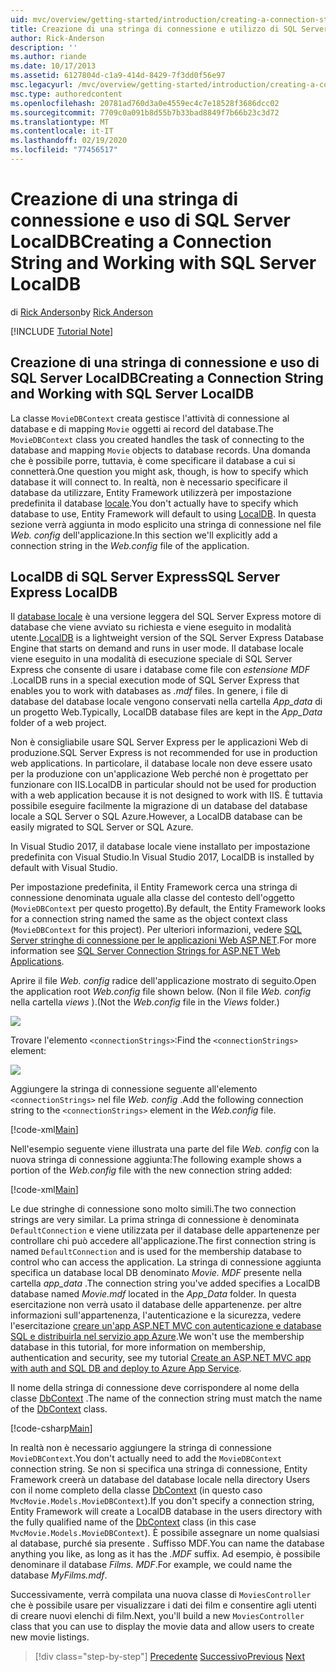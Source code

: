 ```yaml
---
uid: mvc/overview/getting-started/introduction/creating-a-connection-string
title: Creazione di una stringa di connessione e utilizzo di SQL Server database locale | Microsoft Docs
author: Rick-Anderson
description: ''
ms.author: riande
ms.date: 10/17/2013
ms.assetid: 6127804d-c1a9-414d-8429-7f3dd0f56e97
msc.legacyurl: /mvc/overview/getting-started/introduction/creating-a-connection-string
msc.type: authoredcontent
ms.openlocfilehash: 20781ad760d3a0e4559ec4c7e18528f3686dcc02
ms.sourcegitcommit: 7709c0a091b8d55b7b33bad8849f7b66b23c3d72
ms.translationtype: MT
ms.contentlocale: it-IT
ms.lasthandoff: 02/19/2020
ms.locfileid: "77456517"
---
```

# <a name="creating-a-connection-string-and-working-with-sql-server-localdb"></a><span data-ttu-id="96633-102">Creazione di una stringa di connessione e uso di SQL Server LocalDB</span><span class="sxs-lookup"><span data-stu-id="96633-102">Creating a Connection String and Working with SQL Server LocalDB</span></span>

<span data-ttu-id="96633-103">di [Rick Anderson](https://twitter.com/RickAndMSFT)</span><span class="sxs-lookup"><span data-stu-id="96633-103">by [Rick Anderson](https://twitter.com/RickAndMSFT)</span></span>

[!INCLUDE [Tutorial Note](index.md)]

## <a name="creating-a-connection-string-and-working-with-sql-server-localdb"></a><span data-ttu-id="96633-104">Creazione di una stringa di connessione e uso di SQL Server LocalDB</span><span class="sxs-lookup"><span data-stu-id="96633-104">Creating a Connection String and Working with SQL Server LocalDB</span></span>

<span data-ttu-id="96633-105">La classe `MovieDBContext` creata gestisce l'attività di connessione al database e di mapping `Movie` oggetti ai record del database.</span><span class="sxs-lookup"><span data-stu-id="96633-105">The `MovieDBContext` class you created handles the task of connecting to the database and mapping `Movie` objects to database records.</span></span> <span data-ttu-id="96633-106">Una domanda che è possibile porre, tuttavia, è come specificare il database a cui si connetterà.</span><span class="sxs-lookup"><span data-stu-id="96633-106">One question you might ask, though, is how to specify which database it will connect to.</span></span> <span data-ttu-id="96633-107">In realtà, non è necessario specificare il database da utilizzare, Entity Framework utilizzerà per impostazione predefinita il database [locale](https://docs.microsoft.com/sql/database-engine/configure-windows/sql-server-2016-express-localdb).</span><span class="sxs-lookup"><span data-stu-id="96633-107">You don't actually have to specify which database to use, Entity Framework will default to using [LocalDB](https://docs.microsoft.com/sql/database-engine/configure-windows/sql-server-2016-express-localdb).</span></span> <span data-ttu-id="96633-108">In questa sezione verrà aggiunta in modo esplicito una stringa di connessione nel file *Web. config* dell'applicazione.</span><span class="sxs-lookup"><span data-stu-id="96633-108">In this section we'll explicitly add a connection string in the *Web.config* file of the application.</span></span>

## <a name="sql-server-express-localdb"></a><span data-ttu-id="96633-109">LocalDB di SQL Server Express</span><span class="sxs-lookup"><span data-stu-id="96633-109">SQL Server Express LocalDB</span></span>

<span data-ttu-id="96633-110">Il [database locale](https://docs.microsoft.com/sql/database-engine/configure-windows/sql-server-2016-express-localdb) è una versione leggera del SQL Server Express motore di database che viene avviato su richiesta e viene eseguito in modalità utente.</span><span class="sxs-lookup"><span data-stu-id="96633-110">[LocalDB](https://docs.microsoft.com/sql/database-engine/configure-windows/sql-server-2016-express-localdb) is a lightweight version of the SQL Server Express Database Engine that starts on demand and runs in user mode.</span></span> <span data-ttu-id="96633-111">Il database locale viene eseguito in una modalità di esecuzione speciale di SQL Server Express che consente di usare i database come file con *estensione MDF* .</span><span class="sxs-lookup"><span data-stu-id="96633-111">LocalDB runs in a special execution mode of SQL Server Express that enables you to work with databases as *.mdf* files.</span></span> <span data-ttu-id="96633-112">In genere, i file di database del database locale vengono conservati nella cartella *App\_data* di un progetto Web.</span><span class="sxs-lookup"><span data-stu-id="96633-112">Typically, LocalDB database files are kept in the *App\_Data* folder of a web project.</span></span>

<span data-ttu-id="96633-113">Non è consigliabile usare SQL Server Express per le applicazioni Web di produzione.</span><span class="sxs-lookup"><span data-stu-id="96633-113">SQL Server Express is not recommended for use in production web applications.</span></span> <span data-ttu-id="96633-114">In particolare, il database locale non deve essere usato per la produzione con un'applicazione Web perché non è progettato per funzionare con IIS.</span><span class="sxs-lookup"><span data-stu-id="96633-114">LocalDB in particular should not be used for production with a web application because it is not designed to work with IIS.</span></span> <span data-ttu-id="96633-115">È tuttavia possibile eseguire facilmente la migrazione di un database del database locale a SQL Server o SQL Azure.</span><span class="sxs-lookup"><span data-stu-id="96633-115">However, a LocalDB database can be easily migrated to SQL Server or SQL Azure.</span></span>

<span data-ttu-id="96633-116">In Visual Studio 2017, il database locale viene installato per impostazione predefinita con Visual Studio.</span><span class="sxs-lookup"><span data-stu-id="96633-116">In Visual Studio 2017, LocalDB is installed by default with Visual Studio.</span></span>

<span data-ttu-id="96633-117">Per impostazione predefinita, il Entity Framework cerca una stringa di connessione denominata uguale alla classe del contesto dell'oggetto (`MovieDBContext` per questo progetto).</span><span class="sxs-lookup"><span data-stu-id="96633-117">By default, the Entity Framework looks for a connection string named the same as the object context class (`MovieDBContext` for this project).</span></span> <span data-ttu-id="96633-118">Per ulteriori informazioni, vedere [SQL Server stringhe di connessione per le applicazioni Web ASP.NET](https://msdn.microsoft.com/library/jj653752.aspx).</span><span class="sxs-lookup"><span data-stu-id="96633-118">For more information see [SQL Server Connection Strings for ASP.NET Web Applications](https://msdn.microsoft.com/library/jj653752.aspx).</span></span>

<span data-ttu-id="96633-119">Aprire il file *Web. config* radice dell'applicazione mostrato di seguito.</span><span class="sxs-lookup"><span data-stu-id="96633-119">Open the application root *Web.config* file shown below.</span></span> <span data-ttu-id="96633-120">(Non il file *Web. config* nella cartella *views* ).</span><span class="sxs-lookup"><span data-stu-id="96633-120">(Not the *Web.config* file in the *Views* folder.)</span></span>

![](creating-a-connection-string/_static/image1.png)

<span data-ttu-id="96633-121">Trovare l'elemento `<connectionStrings>`:</span><span class="sxs-lookup"><span data-stu-id="96633-121">Find the `<connectionStrings>` element:</span></span>

![](creating-a-connection-string/_static/image2.png)

<span data-ttu-id="96633-122">Aggiungere la stringa di connessione seguente all'elemento `<connectionStrings>` nel file *Web. config* .</span><span class="sxs-lookup"><span data-stu-id="96633-122">Add the following connection string to the `<connectionStrings>` element in the *Web.config* file.</span></span>

[!code-xml[Main](creating-a-connection-string/samples/sample1.xml)]

<span data-ttu-id="96633-123">Nell'esempio seguente viene illustrata una parte del file *Web. config* con la nuova stringa di connessione aggiunta:</span><span class="sxs-lookup"><span data-stu-id="96633-123">The following example shows a portion of the *Web.config* file with the new connection string added:</span></span>

[!code-xml[Main](creating-a-connection-string/samples/sample2.xml)]

<span data-ttu-id="96633-124">Le due stringhe di connessione sono molto simili.</span><span class="sxs-lookup"><span data-stu-id="96633-124">The two connection strings are very similar.</span></span> <span data-ttu-id="96633-125">La prima stringa di connessione è denominata `DefaultConnection` e viene utilizzata per il database delle appartenenze per controllare chi può accedere all'applicazione.</span><span class="sxs-lookup"><span data-stu-id="96633-125">The first connection string is named `DefaultConnection` and is used for the membership database to control who can access the application.</span></span> <span data-ttu-id="96633-126">La stringa di connessione aggiunta specifica un database local DB denominato *Movie. MDF* presente nella cartella *app\_data* .</span><span class="sxs-lookup"><span data-stu-id="96633-126">The connection string you've added specifies a LocalDB database named *Movie.mdf* located in the *App\_Data* folder.</span></span> <span data-ttu-id="96633-127">In questa esercitazione non verrà usato il database delle appartenenze. per altre informazioni sull'appartenenza, l'autenticazione e la sicurezza, vedere l'esercitazione [creare un'app ASP.NET MVC con autenticazione e database SQL e distribuirla nel servizio app Azure](https://docs.microsoft.com/aspnet/core/security/authorization/secure-data).</span><span class="sxs-lookup"><span data-stu-id="96633-127">We won't use the membership database in this tutorial, for more information on membership, authentication and security, see my tutorial [Create an ASP.NET MVC app with auth and SQL DB and deploy to Azure App Service](https://docs.microsoft.com/aspnet/core/security/authorization/secure-data).</span></span>

<span data-ttu-id="96633-128">Il nome della stringa di connessione deve corrispondere al nome della classe [DbContext](https://msdn.microsoft.com/library/system.data.entity.dbcontext(v=vs.103).aspx) .</span><span class="sxs-lookup"><span data-stu-id="96633-128">The name of the connection string must match the name of the [DbContext](https://msdn.microsoft.com/library/system.data.entity.dbcontext(v=vs.103).aspx) class.</span></span>

[!code-csharp[Main](creating-a-connection-string/samples/sample3.cs?highlight=15)]

<span data-ttu-id="96633-129">In realtà non è necessario aggiungere la stringa di connessione `MovieDBContext`.</span><span class="sxs-lookup"><span data-stu-id="96633-129">You don't actually need to add the `MovieDBContext` connection string.</span></span> <span data-ttu-id="96633-130">Se non si specifica una stringa di connessione, Entity Framework creerà un database del database locale nella directory Users con il nome completo della classe [DbContext](https://msdn.microsoft.com/library/system.data.entity.dbcontext(v=vs.103).aspx) (in questo caso `MvcMovie.Models.MovieDBContext`).</span><span class="sxs-lookup"><span data-stu-id="96633-130">If you don't specify a connection string, Entity Framework will create a LocalDB database in the users directory with the fully qualified name of the [DbContext](https://msdn.microsoft.com/library/system.data.entity.dbcontext(v=vs.103).aspx) class (in this case `MvcMovie.Models.MovieDBContext`).</span></span> <span data-ttu-id="96633-131">È possibile assegnare un nome qualsiasi al database, purché sia presente *.* Suffisso MDF.</span><span class="sxs-lookup"><span data-stu-id="96633-131">You can name the database anything you like, as long as it has the *.MDF* suffix.</span></span> <span data-ttu-id="96633-132">Ad esempio, è possibile denominare il database *Films. MDF*.</span><span class="sxs-lookup"><span data-stu-id="96633-132">For example, we could name the database *MyFilms.mdf*.</span></span>

<span data-ttu-id="96633-133">Successivamente, verrà compilata una nuova classe di `MoviesController` che è possibile usare per visualizzare i dati dei film e consentire agli utenti di creare nuovi elenchi di film.</span><span class="sxs-lookup"><span data-stu-id="96633-133">Next, you'll build a new `MoviesController` class that you can use to display the movie data and allow users to create new movie listings.</span></span>

> [!div class="step-by-step"]
> <span data-ttu-id="96633-134">[Precedente](adding-a-model.md)
> [Successivo](accessing-your-models-data-from-a-controller.md)</span><span class="sxs-lookup"><span data-stu-id="96633-134">[Previous](adding-a-model.md)
[Next](accessing-your-models-data-from-a-controller.md)</span></span>
